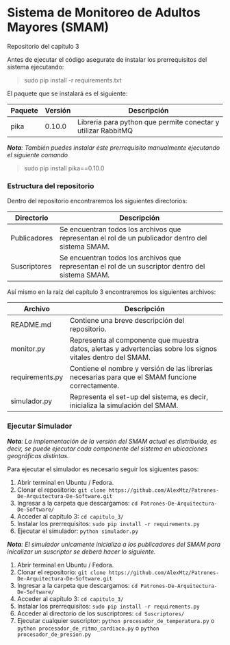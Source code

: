 # Sistema de Monitoreo de Adultos Mayores (SMAM)

Repositorio del capítulo 3

Antes de ejecutar el código asegurate de instalar los prerrequisitos del sistema ejecutando:
> sudo pip install -r requirements.txt

El paquete que se instalará es el siguiente:

Paquete | Versión | Descripción
--------|---------|------------
pika    |0.10.0   | Libreria para python que permite conectar y utilizar RabbitMQ

*__Nota__: También puedes instalar éste prerrequisito manualmente ejecutando el siguiente comando*
> sudo pip install pika==0.10.0

### Estructura del repositorio

Dentro del repositorio encontraremos los siguientes directorios:

Directorio | Descripción
-----------|------------
Publicadores | Se encuentran todos los archivos que representan el rol de un publicador dentro del sistema SMAM.
Suscriptores | Se encuentran todos los archivos que representan el rol de un suscriptor dentro del sistema SMAM.

Así mismo en la raíz del capítulo 3 encontraremos los siguientes archivos:

Archivo | Descripción
--------|-------------
README.md | Contiene una breve descripción del repositorio.
monitor.py | Representa al componente que muestra datos, alertas y advertencias sobre los signos vitales dentro del SMAM.
requirements.py | Contiene el nombre y versión de las librerias necesarias para que el SMAM funcione correctamente.
simulador.py | Representa el set-up del sistema, es decir, inicializa la simulación del SMAM.

### Ejecutar Simulador

*__Nota__: La implementación de la versión del SMAM actual es distribuida, es decir, se puede ejecutar cada componente del sistema en ubicaciones geográficas distintas.*

Para ejecutar el simulador es necesario seguir los sigiuentes pasos:  
1. Abrir terminal en Ubuntu / Fedora.  
2. Clonar el repositorio:   `git clone https://github.com/AlexMtz/Patrones-De-Arquitectura-De-Software.git`  
3. Ingresar a la carpeta que descargamos:   `cd Patrones-De-Arquitectura-De-Software/`  
4. Acceder al capítulo 3:  `cd capitulo_3/`  
5. Instalar los prerrequisitos: `sudo pip install -r requirements.py`
6. Ejecutar el simulador: `python simulador.py`  

*__Nota__: El simulador unicamente inicializa a los publicadores del SMAM para inicalizar un suscriptor se deberá hacer lo siguiente.*

1. Abrir terminal en Ubuntu / Fedora.  
2. Clonar el repositorio:   `git clone https://github.com/AlexMtz/Patrones-De-Arquitectura-De-Software.git`  
3. Ingresar a la carpeta que descargamos:   `cd Patrones-De-Arquitectura-De-Software/`  
4. Acceder al capítulo 3:  `cd capitulo_3/`  
5. Instalar los prerrequisitos: `sudo pip install -r requirements.py`
6. Acceder al directorio de los suscriptores:  `cd Suscriptores/`  
7. Ejecutar cualquier suscriptor: `python procesador_de_temperatura.py` o `python procesador_de_ritmo_cardiaco.py` o `python procesador_de_presion.py`  
